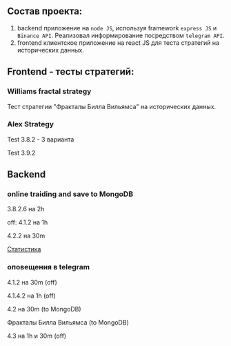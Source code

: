 ## Состав проекта:

1. backend приложение на `node JS`, используя framework `express JS` и `Binance API`. Реализовал информирование посредством `telegram API`.
2. frontend клиентское приложение на react JS для теста стратегий на исторических данных.

## Frontend - тесты стратегий:

### Williams fractal strategy

Тест стратегии "Фракталы Билла Вильямса" на исторических данных.

<!-- Создавал на примере видео Владилена Минина "React + NodeJS. Fullstack приложение за 3 часа".
Ссылка на видео: https://youtu.be/ivDjWYcKDZI -->

<!-- ## Доработки

### Release candidate 3.3:

- исправлен расчет депозита в случае, если внутри тренда не было сделок

### Release candidate 3.2:

- Добавлена статистика по сокращению убыточных сделок
- Разделил функции приложения по отдельным файлам

### Release candidate 3.1:

- исправлен расчет ROI
- исправлен подсчет прибыли внутри тренда если была всего 1 сделка
- выделил столбцы "Прибыль / Убыток" и "Депозит" жирным цветом

### Release candidate 3.0:

- добавлен запуск тестов на любом диапозоне дат
- добавлены: депозит, плечо, % от дипозита (в дальнейшем: для распределения депозита среди нескольких инструментов) -->

### Alex Strategy

Test 3.8.2 - 3 варианта

Test 3.9.2

<!-- ## Test 3.7

add: коэффициент для точки входа в сделку, чтобы не пропускать некоторые сигналы, у которых high текущей свечи меньше точки входа сигнальной свечи
hide: Test 3.5 со страницы пользователя -->

## Backend

### online traiding and save to MongoDB

3.8.2.6 на 2h

off: 4.1.2 на 1h

4.2.2 на 30m

[Статистика](http://82.148.29.68/history)

### оповещения в telegram

4.1.2 на 30m (off)

4.1.4.2 на 1h (off)

4.2 на 30m (to MongoDB)

Фракталы Билла Вильямса (to MongoDB)

4.3 на 1h и 30m (off)

